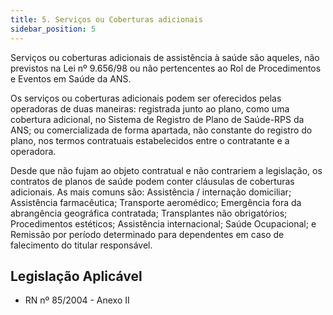 ```yaml
---
title: 5. Serviços ou Coberturas adicionais
sidebar_position: 5
---
```


Serviços ou coberturas adicionais de assistência à saúde são aqueles, não previstos na Lei nº 9.656/98 ou
não pertencentes ao Rol de Procedimentos e Eventos em Saúde da ANS.

Os serviços ou coberturas adicionais podem ser oferecidos pelas operadoras de duas maneiras: registrada
junto ao plano, como uma cobertura adicional, no Sistema de Registro de Plano de Saúde-RPS da ANS; ou
comercializada de forma apartada, não constante do registro do plano, nos termos contratuais estabelecidos
entre o contratante e a operadora.

Desde que não fujam ao objeto contratual e não contrariem a legislação, os contratos de planos de saúde
podem conter cláusulas de coberturas adicionais. As mais comuns são: Assistência / internação domiciliar;
Assistência farmacêutica; Transporte aeromédico; Emergência fora da abrangência geográfica contratada;
Transplantes não obrigatórios; Procedimentos estéticos; Assistência internacional; Saúde Ocupacional; e
Remissão por período determinado para dependentes em caso de falecimento do titular responsável.

## Legislação Aplicável

- RN nº 85/2004 - Anexo II
